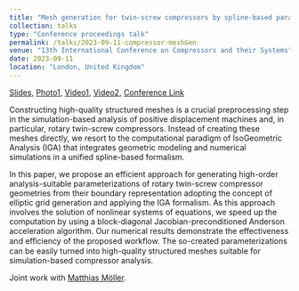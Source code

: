 ```yaml
---
title: "Mesh generation for twin-screw compressors by spline-based parameterization using preconditioned Anderson acceleration"
collection: talks
type: "Conference proceedings talk"
permalink: /talks/2023-09-11-compressor-meshGen
venue: "13th International Conference on Compressors and their Systems"
date: 2023-09-11
location: "London, United Kingdom" 
---
```


[Slides](../files/pdf/slides/2023-09-11-compressor-meshGen/2023-09-11-compressor-meshGen.pdf),
[Photo1](../images/talks/2023-09-11-compressor-meshGen/opening.jpg),
[Video1](../images/talks/2023-09-11-compressor-meshGen/compressor-slices.mov),
[Video2](../images/talks/2023-09-11-compressor-meshGen/compressor-simulation.mov),
[Conference Link](https://citycompressorsconference.london)

Constructing high-quality structured meshes is a crucial preprocessing step in the simulation-based analysis of positive displacement machines and, in particular, rotary twin-screw compressors. Instead of creating these meshes directly, we resort to the computational paradigm of IsoGeometric Analysis (IGA) that integrates geometric modeling and numerical simulations in a unified spline-based formalism.

In this paper, we propose an efficient approach for generating high-order analysis-suitable parameterizations of rotary twin-screw compressor geometries from their boundary representation adopting the concept of elliptic grid generation and applying the IGA formalism. As this approach involves the solution of nonlinear systems of equations, we speed up the computation by using a block-diagonal Jacobian-preconditioned Anderson acceleration algorithm. Our numerical results demonstrate the effectiveness and eﬀiciency of the proposed workflow. The so-created parameterizations can be easily turned into high-quality structured meshes suitable for simulation-based compressor analysis.

Joint work with [Matthias Möller](https://mmoelle1.gitlab.io/website/). 
